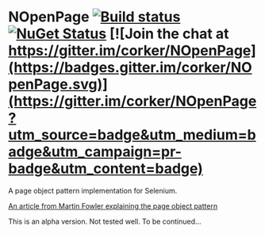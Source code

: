 # NOpenPage [![Build status](https://ci.appveyor.com/api/projects/status/p4f9evyjh6rs9hgt?svg=true)](https://ci.appveyor.com/project/corker/nopenpage) [![NuGet Status](http://img.shields.io/nuget/v/NOpenPage.svg?style=flat)](https://www.nuget.org/packages/NOpenPage/) [![Join the chat at https://gitter.im/corker/NOpenPage](https://badges.gitter.im/corker/NOpenPage.svg)](https://gitter.im/corker/NOpenPage?utm_source=badge&utm_medium=badge&utm_campaign=pr-badge&utm_content=badge)



A page object pattern implementation for Selenium.

[An article from Martin Fowler explaining the page object pattern](http://martinfowler.com/bliki/PageObject.html)

This is an alpha version. Not tested well. To be continued...
